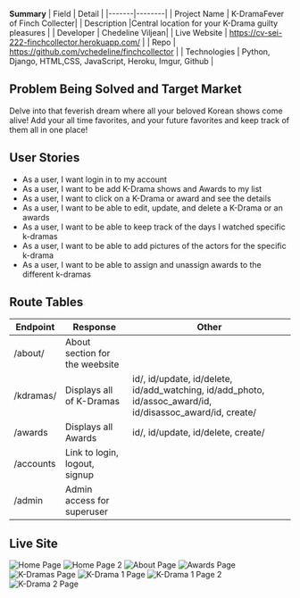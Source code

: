 **Summary**
| Field | Detail |
|-------|--------|
| Project Name | K-DramaFever of Finch Collecter|
| Description |Central location for your K-Drama guilty pleasures |
| Developer | Chedeline Viljean|
| Live Website | https://cv-sei-222-finchcollector.herokuapp.com/ |
| Repo | https://github.com/vchedeline/finchcollector |
| Technologies | Python, Django, HTML,CSS, JavaScript, Heroku, Imgur, Github |

## Problem Being Solved and Target Market

Delve into that feverish dream where all your beloved Korean shows come alive!
Add your all time favorites, and your future favorites and keep track of them all in one place!

## User Stories

- As a user, I want login in to my account
- As a user, I want to be add K-Drama shows and Awards to my list
- As a user, I want to click on a K-Drama or award and see the details
- As a user, I want to be able to edit, update, and delete a K-Drama or an awards
- As a user, I want to be able to keep track of the days I watched specific k-dramas
- As a user, I want to be able to add pictures of the actors for the specific k-drama
- As a user, I want to be able to assign and unassign awards to the different k-dramas

## Route Tables

| Endpoint  | Response                       | Other                                                                                                      |
| --------- | ------------------------------ | ---------------------------------------------------------------------------------------------------------- |
| /about/   | About section for the weebsite |                                                                                                            |
| /kdramas/ | Displays all of K-Dramas       | id/, id/update, id/delete, id/add_watching, id/add_photo, id/assoc_award/id, id/disassoc_award/id, create/ |
| /awards   | Displays all Awards            | id/, id/update, id/delete, create/                                                                         |
| /accounts | Link to login, logout, signup  |                                                                                                            |
| /admin    | Admin access for superuser     |                                                                                                            |

## Live Site

![Home Page](https://i.imgur.com/H2M4WxL.png)
![Home Page 2](https://i.imgur.com/z64fNfx.png)
![About Page](https://i.imgur.com/umESLD0.png)
![Awards Page](https://i.imgur.com/LaZOe2v.png)
![K-Dramas Page](https://i.imgur.com/yfRgF9k.png)
![K-Drama 1 Page](https://i.imgur.com/sAXY9MN.png)
![K-Drama 1 Page 2](https://i.imgur.com/kEL2CX7.png)
![K-Drama 2 Page](https://i.imgur.com/DY3Qa7E.png)
